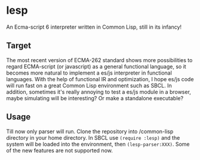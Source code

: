 # lesp
An Ecma-script 6 interpreter written in Common Lisp, still in its infancy!

## Target
The most recent version of ECMA-262 standard shows more possibilities to
regard ECMA-script (or javascript) as a general functional language,
so it becomes more natural to implement a es/js interpreter in functional
languages. With the help of functional IR and optimization,
I hope es/js code will run fast on a great Common Lisp environment such as SBCL.
In addition, sometimes it's really annoying to test a es/js module in a browser,
maybe simulating will be interesting? Or make a standalone executable?

## Usage
Till now only parser will run. Clone the repository into /common-lisp
directory in your home directory. In SBCL use `(require :lesp)` and the system
will be loaded into the environment, then `(lesp-parser:XXX)`. Some of the
new features are not supported now.

